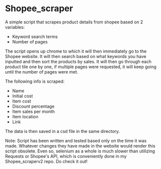 # Shopee_scraper

A simple script that scrapes product details from shopee based on 2 variables:
  - Keyword search terms
  - Number of pages 

The script opens up chrome to which it will then immediately go to the Shopee website. It will then search based on what keywords you have inputted and then sort the products by sales. It will then go through each product tile one by one, if multiple pages were requested, it will keep going until the number of pages were met.

The following info is scraped:
  - Name
  - Initial cost
  - Item cost
  - Discount percentage
  - Item sales per month
  - Item location
  - Link

The data is then saved in a csd file in the same directory.

Note:
Script has been written and tested based only on the time it was made. Whatever changes they have made in the website would render this script obsolete. Even so, selenium as a whole is much slower than utilizing Requests or Shopee's API, which is conveniently done in my Shopee_scraperv2 repo. Do check it out!
